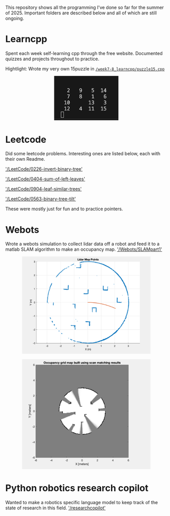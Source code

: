 This repository shows all the programming I've done so far for the summer of 2025. Important folders are described below and all of which are still ongoing.

# Learncpp 

Spent each week self-learning cpp through the free website. Documented quizzes and projects throughout to practice.

Hightlight: Wrote my very own 15puzzle in [`/week7-8_learncpp/puzzle15.cpp`](week7-8_learncpp/puzzle15.cpp/)

  <p align="center">
  <img src=images/img1.png  width="200" />
</p>


# Leetcode

Did some leetcode problems. Interesting ones are listed below, each with their own Readme.

['/LeetCode/0226-invert-binary-tree'](LeetCode/0226-invert-binary-tree/)

['/LeetCode/0404-sum-of-left-leaves'](LeetCode/0404-sum-of-left-leaves/)

['/LeetCode/0904-leaf-similar-trees'](LeetCode/0904-leaf-similar-trees/)

['/LeetCode/0563-binary-tree-tilt'](LeetCode/0563-binary-tree-tilt/)

These were mostly just for fun and to practice pointers.

# Webots

Wrote a webots simulation to collect lidar data off a robot and feed it to a matlab SLAM algorithm to make an occupancy map. ['/Webots/SLAMpart1'](Webots/SLAMpart1/)

 <p align="center">
  <img src=images/img2.png  width="400" />
</p>

 <p align="center">
  <img src=images/img3.png  width="400" />
</p>

# Python robotics research copilot

Wanted to make a robotics specific language model to keep track of the state of research in this field. ['/researchcopilot'](researchcopilot/)



